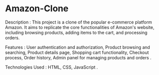 # Amazon-Clone
Description : 
This project is a clone of the popular e-commerce platform Amazon. It aims to replicate the core functionalities of Amazon's website, including browsing products, adding items to the cart, and processing orders.

Features : 
User authentication and authorization,
Product browsing and searching,
Product details page,
Shopping cart functionality,
Checkout process,
Order history,
Admin panel for managing products and orders .

Technologies Used : 
HTML,
CSS,
JavaScript .
